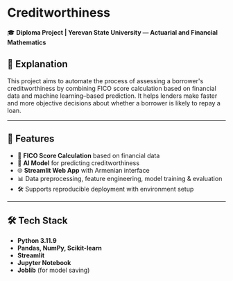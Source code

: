 # Creditworthiness

🎓 **Diploma Project | Yerevan State University — Actuarial and Financial Mathematics**

## 📖 Explanation
This project aims to automate the process of assessing a borrower's creditworthiness by combining FICO score calculation based on financial data and machine learning–based prediction. It helps lenders make faster and more objective decisions about whether a borrower is likely to repay a loan.


---

## 🚀 Features

- 🧮 **FICO Score Calculation** based on financial data
- 🤖 **AI Model** for predicting creditworthiness
- 🌐 **Streamlit Web App** with Armenian interface
- 📊 Data preprocessing, feature engineering, model training & evaluation
- 🛠️ Supports reproducible deployment with environment setup

---

## 🛠 Tech Stack

- **Python 3.11.9**
- **Pandas, NumPy, Scikit-learn**
- **Streamlit**
- **Jupyter Notebook** 
- **Joblib** (for model saving)
